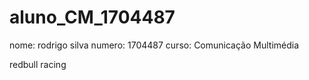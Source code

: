 # aluno_CM_1704487
nome: rodrigo silva
numero: 1704487
curso: Comunicação Multimédia

redbull racing
